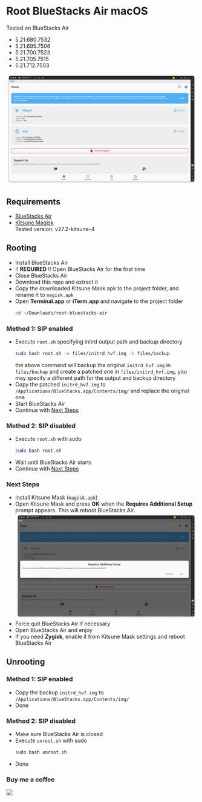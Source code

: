 Root BlueStacks Air macOS
================

Tested on BlueStacks Air
- 5.21.680.7532
- 5.21.695.7506
- 5.21.700.7523
- 5.21.705.7515
- 5.21.712.7503


![Screenshot](bluestacks-air-root-magisk.png)



## Requirements
- [BlueStacks Air](https://www.bluestacks.com/mac)
- [Kitsune Magisk](https://github.com/1q23lyc45/KitsuneMagisk/releases)  
  Tested version: v27.2-kitsune-4



## Rooting

- Install BlueStacks Air
- ‼️ **REQUIRED** ‼️ Open BlueStacks Air for the first time
- Close BlueStacks Air
- Download this repo and extract it
- Copy the downloaded Kitsune Mask apk to the project folder, and rename it to `magisk.apk`
- Open **Terminal.app** or **iTerm.app** and navigate to the project folder
  ```bash
  cd ~/Downloads/root-bluestacks-air
  ```


### Method 1: SIP enabled

- Execute `root.sh` specifying initrd output path and backup directory
  ```bash
  sudo bash root.sh -o files/initrd_hvf.img -b files/backup
  ```
  the above command will backup the original `initrd_hvf.img` in `files/backup` and create a patched one in `files/initrd_hvf.img`, you may specify a different path for the output and backup directory
- Copy the patched `initrd_hvf.img` to `/Applications/BlueStacks.app/Contents/img/` and replace the original one
- Start BlueStacks Air
- Continue with [Next Steps](#next-steps)


### Method 2: SIP disabled

- Execute `root.sh` with sudo
  ```bash
  sudo bash root.sh
  ```
- Wait until BlueStacks Air starts
- Continue with [Next Steps](#next-steps)


### Next Steps

- Install Kitsune Mask (`magisk.apk`)
- Open Kitsune Mask and press **OK** when the **Requires Additional Setup** prompt appears. This will reboot BlueStacks Air.
  ![magisk-additional-setup](magisk-additional-setup.png)
- Force quit BlueStacks Air if necessary
- Open BlueStacks Air and enjoy
- If you need **Zygisk**, enable it from Kitsune Mask settings and reboot BlueStacks Air



## Unrooting

### Method 1: SIP enabled

- Copy the backup `initrd_hvf.img` to `/Applications/BlueStacks.app/Contents/img/`
- Done

### Method 2: SIP disabled
- Make sure BlueStacks Air is closed
- Execute `unroot.sh` with sudo
  ```bash
  sudo bash unroot.sh
  ```
- Done



### Buy me a coffee
[![](https://www.paypalobjects.com/en_US/i/btn/btn_donateCC_LG.gif)](https://paypal.me/hanreev)
